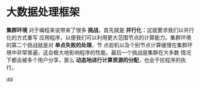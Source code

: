 大数据处理框架
=================================================================================
**集群环境** 对于编程来说带来了很多 **挑战**，首先就是 **并行化**：这就要求我们以并行化的方式重写
应用程序，以便我们可以利用更大范围节点的计算能力。集群环境的第二个挑战就是对 **单点失败的处理**，节
点宕机以及个别节点计算缓慢在集群环境中非常普遍，这会极大地影响程序的性能。最后一个挑战是集群在大多数
情况下都会被多个用户分享，那么 **动态地进行计算资源的分配**，也会干扰程序的执行。










































dd
